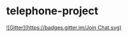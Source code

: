 telephone-project
=================
[![Gitter](https://badges.gitter.im/Join Chat.svg)](https://gitter.im/jbbrokaw/telephone-project?utm_source=badge&utm_medium=badge&utm_campaign=pr-badge&utm_content=badge)
